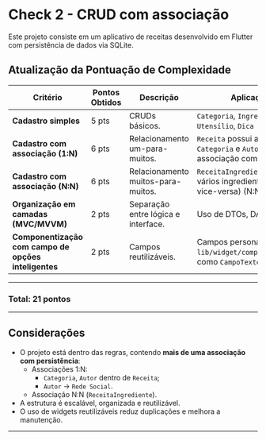 # Check 2 - CRUD com associação

Este projeto consiste em um aplicativo de receitas desenvolvido em Flutter com persistência de dados via SQLite. 

## Atualização da Pontuação de Complexidade

| Critério | Pontos Obtidos | Descrição | Aplicação no Projeto |
|---------|--------|-----------|-----------------------|
| **Cadastro simples** | 5 pts | CRUDs básicos. | `Categoria`, `Ingrediente`, `Autor`, `Utensílio`, `Dica Culinária`. |
| **Cadastro com associação (1:N)** | 6 pts | Relacionamento um-para-muitos. | `Receita` possui associações com `Categoria` e `Autor`; e `Autor` possui associação com `Rede Social` (1:N). |
| **Cadastro com associação (N:N)** | 6 pts | Relacionamento muitos-para-muitos. | `ReceitaIngrediente` permite associar vários ingredientes a uma receita (e vice-versa) (N:N). |
| **Organização em camadas (MVC/MVVM)** | 2 pts | Separação entre lógica e interface. | Uso de DTOs, DAOs e widgets. |
| **Componentização com campo de opções inteligentes** | 2 pts | Campos reutilizáveis. | Campos personalizados criados em `lib/widget/componentes/campos/comum/`, como `CampoTexto`, `CampoDropdown`. |

---

### Total: **21 pontos**

---

## Considerações

- O projeto está dentro das regras, contendo **mais de uma associação com persistência**:
  - Associações 1:N:
    - `Categoria`, `Autor` dentro de `Receita`;
    - `Autor` → `Rede Social`.
  - Associação N:N (`ReceitaIngrediente`).
- A estrutura é escalável, organizada e reutilizável.
- O uso de widgets reutilizáveis reduz duplicações e melhora a manutenção.

---
